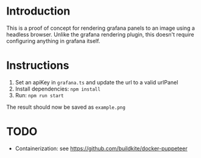 # Introduction
This is a proof of concept for rendering grafana panels to an image using a headless browser.
Unlike the grafana rendering plugin, this doesn't require configuring anything in grafana itself.

# Instructions
1. Set an apiKey in `grafana.ts` and update the url to a valid urlPanel
2. Install dependencies: `npm install`
3. Run: `npm run start`

The result should now be saved as `example.png`

# TODO
* Containerization: see https://github.com/buildkite/docker-puppeteer
